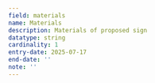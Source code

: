 ```yaml
---
field: materials
name: Materials
description: Materials of proposed sign
datatype: string
cardinality: 1
entry-date: 2025-07-17
end-date: ''
note: ''
---
```

